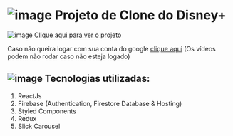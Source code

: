 # ![image](https://user-images.githubusercontent.com/95548871/168403036-a186dcf5-f4b3-4b5c-a2dc-ddaf832b8ada.png) Projeto de Clone do Disney+ 

 ![image](https://user-images.githubusercontent.com/95548871/168403079-8617254e-e787-4b19-b0e7-72c284dbeec9.png) [Clique aqui para ver o projeto](https://disneyplus-clone-7df0b.web.app)
 
   Caso não queira logar com sua conta do google [clique aqui](https://disneyplus-clone-7df0b.web.app/home) (Os vídeos podem não rodar caso não esteja logado)

## ![image](https://user-images.githubusercontent.com/95548871/168403199-413b2833-b789-46cf-9a04-f949f95cf77f.png) Tecnologias utilizadas:
 1. ReactJs
 2. Firebase (Authentication, Firestore Database & Hosting)
 3. Styled Components
 4. Redux
 5. Slick Carousel
